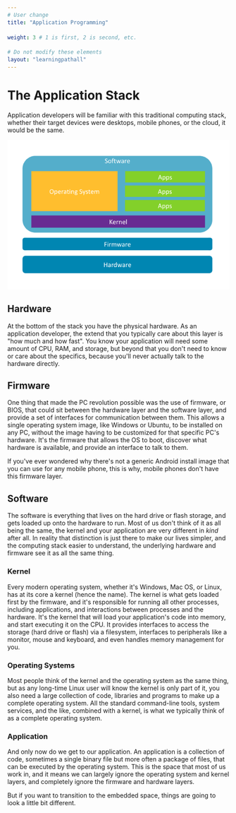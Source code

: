 ```yaml
---
# User change
title: "Application Programming"

weight: 3 # 1 is first, 2 is second, etc.

# Do not modify these elements
layout: "learningpathall"
---
```


# The Application Stack

Application developers will be familiar with this traditional computing stack, whether their target devices were desktops, mobile phones, or the cloud, it would be the same. 

![Traditional stack](_images/traditional_stack.png)

## Hardware
At the bottom of the stack you have the physical hardware. As an application developer, the extend that you typically care about this layer is "how much and how fast". You know your application will need some amount of CPU, RAM, and storage, but beyond that you don't need to know or care about the specifics, because you'll never actually talk to the hardware directly.

## Firmware
One thing that made the PC revolution possible was the use of firmware, or BIOS, that could sit between the hardware layer and the software layer, and provide a set of interfaces for communication between them. This allows a single operating system image, like Windows or Ubuntu, to be installed on any PC, without the image having to be customized for that specific PC's hardware. It's the firmware that allows the OS to boot, discover what hardware is available, and provide an interface to talk to them.

If you've ever wondered why there's not a generic Android install image that you can use for any mobile phone, this is why, mobile phones don't have this firmware layer.

## Software
The software is everything that lives on the hard drive or flash storage, and gets loaded up onto the hardware to run. Most of us don't think of it as all being the same, the kernel and your application are very different in *kind* after all. In reality that distinction is just there to make our lives simpler, and the computing stack easier to understand, the underlying hardware and firmware see it as all the same thing.

### Kernel
Every modern operating system, whether it's Windows, Mac OS, or Linux, has at its core a kernel (hence the name). The kernel is what gets loaded first by the firmware, and it's responsible for running all other processes, including applications, and interactions between processes and the hardware. It's the kernel that will load your application's code into memory, and start executing it on the CPU. It provides interfaces to access the storage (hard drive or flash) via a filesystem, interfaces to peripherals like a monitor, mouse and keyboard, and even handles memory management for you.

### Operating Systems
Most people think of the kernel and the operating system as the same thing, but as any long-time Linux user will know the kernel is only part of it, you also need a large collection of code, libraries and programs to make up a complete operating system. All the standard command-line tools, system services, and the like, combined with a kernel, is what we typically think of as a complete operating system.

### Application
And only now do we get to our application. An application is a collection of code, sometimes a single binary file but more often a package of files, that can be executed by the operating system. This is the space that most of us work in, and it means we can largely ignore the operating system and kernel layers, and completely ignore the firmware and hardware layers.

But if you want to transition to the embedded space, things are going to look a little bit different.